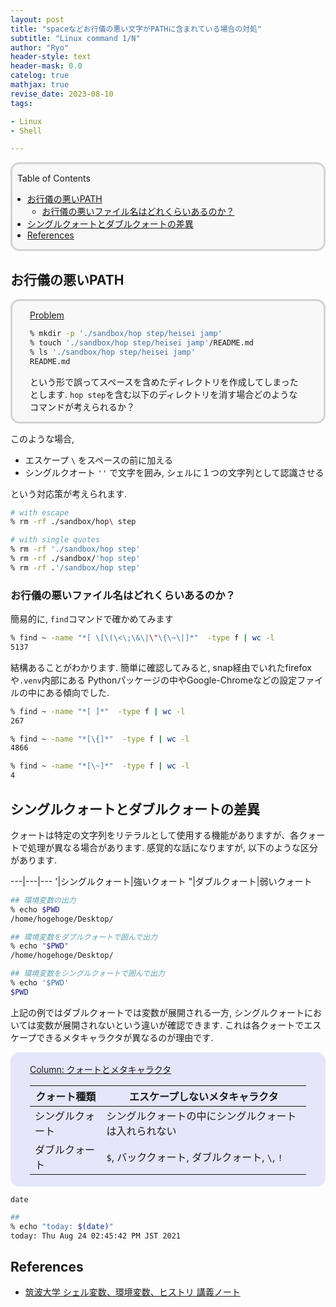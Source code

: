 ```yaml
---
layout: post
title: "spaceなどお行儀の悪い文字がPATHに含まれている場合の対処"
subtitle: "Linux command 1/N"
author: "Ryo"
header-style: text
header-mask: 0.0
catelog: true
mathjax: true
revise_date: 2023-08-10
tags:

- Linux
- Shell

---
```


<div style='border-radius: 1em; border-style:solid; border-color:#D3D3D3; background-color:#F8F8F8'>

<p class="h4">&nbsp;&nbsp;Table of Contents</p>

<!-- START doctoc generated TOC please keep comment here to allow auto update -->
<!-- DON'T EDIT THIS SECTION, INSTEAD RE-RUN doctoc TO UPDATE -->

- [お行儀の悪いPATH](#%E3%81%8A%E8%A1%8C%E5%84%80%E3%81%AE%E6%82%AA%E3%81%84path)
  - [お行儀の悪いファイル名はどれくらいあるのか？](#%E3%81%8A%E8%A1%8C%E5%84%80%E3%81%AE%E6%82%AA%E3%81%84%E3%83%95%E3%82%A1%E3%82%A4%E3%83%AB%E5%90%8D%E3%81%AF%E3%81%A9%E3%82%8C%E3%81%8F%E3%82%89%E3%81%84%E3%81%82%E3%82%8B%E3%81%AE%E3%81%8B)
- [シングルクォートとダブルクォートの差異](#%E3%82%B7%E3%83%B3%E3%82%B0%E3%83%AB%E3%82%AF%E3%82%A9%E3%83%BC%E3%83%88%E3%81%A8%E3%83%80%E3%83%96%E3%83%AB%E3%82%AF%E3%82%A9%E3%83%BC%E3%83%88%E3%81%AE%E5%B7%AE%E7%95%B0)
- [References](#references)

<!-- END doctoc generated TOC please keep comment here to allow auto update -->


</div>

## お行儀の悪いPATH

<div style='padding-left: 2em; padding-right: 2em; border-radius: 1em; border-style:solid; border-color:#D3D3D3; background-color:#F8F8F8'>
<p class="h4"><ins>Problem</ins></p>

```zsh
% mkdir -p './sandbox/hop step/heisei jamp'
% touch './sandbox/hop step/heisei jamp'/README.md
% ls './sandbox/hop step/heisei jamp'         
README.md
```

という形で誤ってスペースを含めたディレクトリを作成してしまったとします.
`hop step`を含む以下のディレクトリを消す場合どのようなコマンドが考えられるか？

</div>

このような場合, 

- エスケープ `\` をスペースの前に加える
- シングルクオート `''` で文字を囲み, シェルに１つの文字列として認識させる

という対応策が考えられます.

```zsh
# with escape
% rm -rf ./sandbox/hop\ step 

# with single quotes
% rm -rf './sandbox/hop step'
% rm -rf ./sandbox/'hop step'
% rm -rf .'/sandbox/hop step'
```

### お行儀の悪いファイル名はどれくらいあるのか？

簡易的に, `find`コマンドで確かめてみます

```zsh
% find ~ -name "*[ \[\(\<\;\&\|\"\{\~\|]*"  -type f | wc -l
5137
```

結構あることがわかります. 簡単に確認してみると, snap経由でいれたfirefoxや`.venv`内部にある
Pythonパッケージの中やGoogle-Chromeなどの設定ファイルの中にある傾向でした.

```zsh
% find ~ -name "*[ ]*"  -type f | wc -l 
267

% find ~ -name "*[\{]*"  -type f | wc -l
4866

% find ~ -name "*[\~]*"  -type f | wc -l
4
```


## シングルクォートとダブルクォートの差異

クォートは特定の文字列をリテラルとして使用する機能がありますが、各クォートで処理が異なる場合があります. 感覚的な話になりますが, 以下のような区分があります. 

---|---|---
'|シングルクォート|強いクォート
"|ダブルクォート|弱いクォート

```zsh
## 環境変数の出力
% echo $PWD
/home/hogehoge/Desktop/

## 環境変数をダブルクォートで囲んで出力
% echo "$PWD"
/home/hogehoge/Desktop/

## 環境変数をシングルクォートで囲んで出力
% echo '$PWD'
$PWD
```

上記の例ではダブルクォートでは変数が展開される一方, シングルクォートにおいては変数が展開されないという違いが確認できます. これは各クォートでエスケープできるメタキャラクタが異なるのが理由です.

<div style='padding-left: 2em; padding-right: 2em; border-radius: 1em; border-style:solid; border-color:#e6e6fa; background-color:#e6e6fa'>
<p class="h4"><ins>Column: クォートとメタキャラクタ</ins></p>

|クォート種類|エスケープしないメタキャラクタ|
|---|---|
|シングルクォート|シングルクォートの中にシングルクォートは入れられない|
|ダブルクォート|`$`, バッククォート, ダブルクォート, `\`, `!`|

</div>

`date`

```zsh
## 
% echo "today: $(date)"
today: Thu Aug 24 02:45:42 PM JST 2021


```





References
-------------

- [筑波大学 シェル変数、環境変数、ヒストリ 講義ノート](http://www.coins.tsukuba.ac.jp/~yas/coins/literacy-2012/2012-06-15/)
